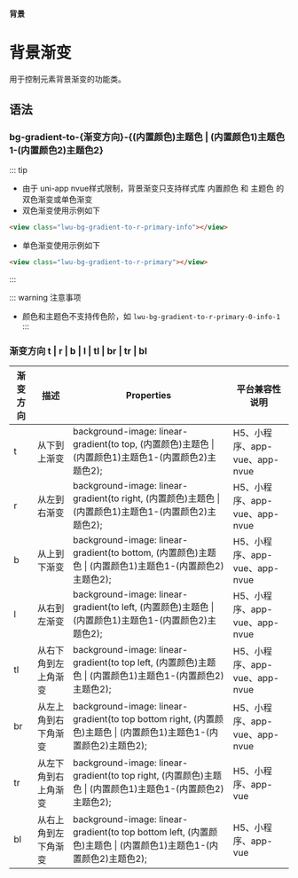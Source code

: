#### <span class="text-lg text-gray-500 font-normal">背景</span>

<div class="w-screen"></div>

# 背景渐变
<space />
<a-typography-text>
    用于控制元素背景渐变的功能类。
</a-typography-text>

<CssPrefix />

## 语法
### bg-gradient-to-\{渐变方向\}-\{(内置颜色)主题色 | (内置颜色1)主题色1-(内置颜色2)主题色2\}
::: tip
+ 由于 <a-link href="https://uniapp.dcloud.net.cn/tutorial/nvue-css.html">uni-app nvue样式限制</a-link>，背景渐变只支持样式库 <a-link href="../palette">内置颜色</a-link> 和 <a-link href="../token">主题色</a-link> 的双色渐变或单色渐变
+ 双色渐变使用示例如下
```html
<view class="lwu-bg-gradient-to-r-primary-info"></view>
```
+ 单色渐变使用示例如下
```html
<view class="lwu-bg-gradient-to-r-primary"></view>
```
:::

::: warning 注意事项
+ 颜色和主题色不支持传色阶，如 `lwu-bg-gradient-to-r-primary-0-info-1` 
:::

### 渐变方向 t | r | b | l | tl | br | tr | bl
| 渐变方向 | 描述 | Properties | 平台兼容性说明
| --- | --- |  --- | ---
| <a-link status="success">t</a-link> | 从下到上渐变 | <a-link>background-image: linear-gradient(to top, (内置颜色)主题色 \| (内置颜色1)主题色1-(内置颜色2)主题色2);</a-link> | H5、小程序、app-vue、app-nvue
| <a-link status="success">r</a-link> | 从左到右渐变 | <a-link>background-image: linear-gradient(to right, (内置颜色)主题色 \| (内置颜色1)主题色1-(内置颜色2)主题色2);</a-link> | H5、小程序、app-vue、app-nvue
| <a-link status="success">b</a-link> | 从上到下渐变 | <a-link>background-image: linear-gradient(to bottom, (内置颜色)主题色 \| (内置颜色1)主题色1-(内置颜色2)主题色2);</a-link> | H5、小程序、app-vue、app-nvue
| <a-link status="success">l</a-link> | 从右到左渐变 | <a-link>background-image: linear-gradient(to left, (内置颜色)主题色 \| (内置颜色1)主题色1-(内置颜色2)主题色2);</a-link> | H5、小程序、app-vue、app-nvue
| <a-link status="success">tl</a-link> | 从右下角到左上角渐变 | <a-link>background-image: linear-gradient(to top left, (内置颜色)主题色 \| (内置颜色1)主题色1-(内置颜色2)主题色2);</a-link> | H5、小程序、app-vue、app-nvue
| <a-link status="success">br</a-link> | 从左上角到右下角渐变 | <a-link>background-image: linear-gradient(to top bottom right, (内置颜色)主题色 \| (内置颜色1)主题色1-(内置颜色2)主题色2);</a-link> | H5、小程序、app-vue、app-nvue
| <a-link status="success">tr</a-link> | 从左下角到右上角渐变 | <a-link>background-image: linear-gradient(to top right, (内置颜色)主题色 \| (内置颜色1)主题色1-(内置颜色2)主题色2);</a-link> | H5、小程序、app-vue
| <a-link status="success">bl</a-link> | 从右上角到左下角渐变 | <a-link>background-image: linear-gradient(to top bottom left, (内置颜色)主题色 \| (内置颜色1)主题色1-(内置颜色2)主题色2);</a-link> | H5、小程序、app-vue